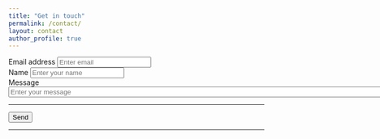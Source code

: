 ```yaml
---
title: "Get in touch"
permalink: /contact/
layout: contact
author_profile: true
---
```


<form accept-charset="UTF-8" action="https://getform.io/https://getform.io/f/3fe5b64f-c7d4-4a36-b34f-72da47ae3668" method="POST" enctype="multipart/form-data" target="_blank">
          <div class="form-group">
            <label for="exampleInputEmail1" required="required">Email address</label>
            <input type="email" name="email" class="form-control" id="exampleInputEmail1" aria-describedby="emailHelp" placeholder="Enter email">
          </div>
          <div class="form-group">
            <label for="exampleInputName">Name</label>
            <input type="text" name="name" class="form-control" id="exampleInputName" placeholder="Enter your name" required="required">
          </div> 
          <div class="form-group">
            <label for="exampleInputMessage">Message</label>
            <input type="text" name="name" class="form-control" id="exampleInputMessage" placeholder="Enter your message" required="required" size="400">
          </div>      
          <hr>
          <!-- add hidden Honeypot input to prevent spams -->
    	<input type="hidden" name="_gotcha" style="display:none !important">
    	<button type="submit">Send</button>
          <hr>
        </form>